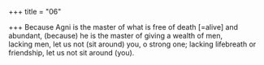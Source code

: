 +++
title = "06"

+++
Because Agni is the master of what is free of death [=alive] and  abundant, (because) he is the master of giving a wealth of men,  
lacking men, let us not (sit around) you, o strong one; lacking lifebreath  or friendship, let us not sit around (you).  